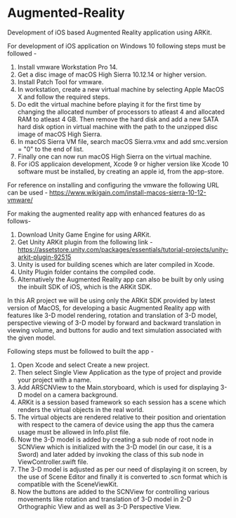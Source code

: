 # Augmented-Reality
Development of iOS based Augmented Reality application using ARKit.

For development of iOS application on Windows 10 following steps must be followed -

1) Install vmware Workstation Pro 14.
2) Get a disc image of macOS High Sierra 10.12.14 or higher version.
3) Install Patch Tool for vmware.
4) In workstation, create a new virtual machine by selecting Apple MacOS X and follow the required steps.
5) Do edit the virtual machine before playing it for the first time by changing the allocated number of processors to atleast 4 and allocated RAM to atleast 4 GB. Then remove the hard disk and add a new SATA hard disk option in virtual machine with the path to the unzipped disc image of macOS High Sierra.
6) In macOS Sierra VM file, search macOS Sierra.vmx and add smc.version = "0" to the end of list.
7) Finally one can now run macOS High Sierra on the virtual machine.
8) For iOS applicaion development, Xcode 9 or higher version like Xcode 10 software must be installed, by creating an apple id, from the app-store. 

For reference on installing and configuring the vmware the following URL can be used - 
https://www.wikigain.com/install-macos-sierra-10-12-vmware/

For making the augmented reality app with enhanced features do as follows-

1) Download Unity Game Engine for using ARKit.
2) Get Unity ARKit plugin from the following link -
   https://assetstore.unity.com/packages/essentials/tutorial-projects/unity-arkit-plugin-92515
3) Unity is used for building scenes which are later compiled in Xcode. 
4) Unity Plugin folder contains the compiled code.
5) Alternatively the Augmented Reality app can also be built by only using the inbuilt SDK of iOS, which is the ARKit SDK.

In this AR project we will be using only the ARKit SDK provided by latest version of MacOS, for developing a basic Augmented Reality app with features like 3-D model rendering, rotation and translation of 3-D model, perspective viewing of 3-D model by forward and backward translation in viewing volume, and buttons for audio and text simulation associated with the given model. 

Following steps must be followed to built the app -

1) Open Xcode and select Create a new project.
2) Then select Single View Application as the type of project and provide your project with a name.
3) Add ARSCNView to the Main.storyboard, which is used for displaying 3-D model on a camera background.
4) ARKit is a session based framework so each session has a scene which renders the virtual objects in the real world.
5) The virtual objects are rendered relative to their position and orientation with respect to the camera of device using the app thus the camera usage must be allowed in Info.plist file.
6) Now the 3-D model is added by creating a sub node of root node in SCNView which is initialized with the 3-D model (in our case, it is a Sword) and later added by invoking the class of this sub node in ViewController.swift file.
7) The 3-D model is adjusted as per our need of displaying it on screen, by the use of Scene Editor and finally it is converted to .scn format which is compatible with the SceneViewKit.
8) Now the buttons are added to the SCNView for controlling various movements like rotation and translation of 3-D model in 2-D Orthographic View and as well as 3-D Perspective View.
